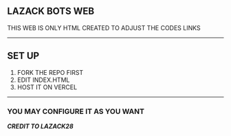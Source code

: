 ## LAZACK BOTS WEB

THIS WEB IS ONLY HTML CREATED TO ADJUST THE CODES LINKS

-------------------

## SET UP

1. FORK THE REPO FIRST
2. EDIT INDEX.HTML
3. HOST IT ON VERCEL

--------------------

### YOU MAY CONFIGURE IT AS YOU WANT


***CREDIT TO LAZACK28***